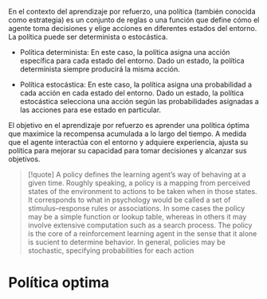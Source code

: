 En el contexto del aprendizaje por refuerzo, una política (también conocida como estrategia) es un conjunto de reglas o una función que define cómo el agente toma decisiones y elige acciones en diferentes estados del entorno. La política puede ser determinista o estocástica.

-   Política determinista: En este caso, la política asigna una acción específica para cada estado del entorno. Dado un estado, la política determinista siempre producirá la misma acción.

-   Política estocástica: En este caso, la política asigna una probabilidad a cada acción en cada estado del entorno. Dado un estado, la política estocástica selecciona una acción según las probabilidades asignadas a las acciones para ese estado en particular.

El objetivo en el aprendizaje por refuerzo es aprender una política óptima que maximice la recompensa acumulada a lo largo del tiempo. A medida que el agente interactúa con el entorno y adquiere experiencia, ajusta su política para mejorar su capacidad para tomar decisiones y alcanzar sus objetivos.

> [!quote]
> A policy defines the learning agent’s way of behaving at a given time. Roughly speaking, a policy is a mapping from perceived states of the environment to actions to be taken when in those states. It corresponds to what in psychology would be called a set of stimulus–response rules or associations. In some cases the policy may be a simple function or lookup table, whereas in others it may involve extensive computation such as a search process. The policy is the core of a reinforcement learning agent in the sense that it alone is sucient to determine behavior. In general, policies may be stochastic, specifying probabilities for each action

# Política optima

